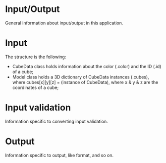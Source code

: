 # Input/Output

General information about input/output in this application.

# Input
The structure is the following:
- CubeData class holds information about the color (.color) and the ID (.id) of a cube;
- Model class holds a 3D dictionary of CubeData instances (.cubes), where cubes[x][y][z] = (instance of CubeData), where x & y & z are the coordinates of a cube;

# Input validation

Information specific to converting input validation.

# Output

Information specific to output, like format, and so on.
